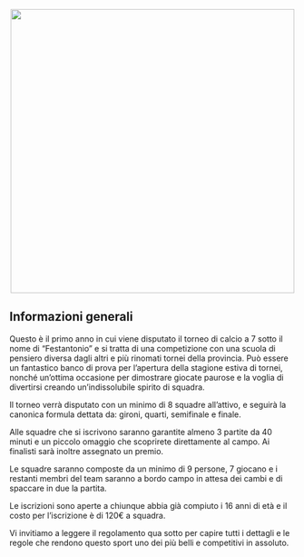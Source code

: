 <p align="center">
  <img width="500px" src="/assets/images/calcio.jpg">
</p>
  
## Informazioni generali
Questo è il primo anno in cui viene disputato il torneo di calcio a 7 sotto il nome di “Festantonio” e si tratta di una competizione con una scuola di pensiero diversa dagli altri e più rinomati tornei della provincia. Può essere un fantastico banco di prova per l’apertura della stagione estiva di tornei, nonché un’ottima occasione per dimostrare giocate paurose e la voglia di divertirsi creando un’indissolubile spirito di squadra. 

Il torneo verrà disputato con un minimo di 8 squadre all’attivo, e seguirà la canonica formula dettata da: gironi, quarti, semifinale e finale.

Alle squadre che si iscrivono saranno garantite almeno 3 partite da 40 minuti e un piccolo omaggio che scoprirete direttamente al campo. Ai finalisti sarà inoltre assegnato un premio. 

Le squadre saranno composte da un minimo di 9 persone, 7 giocano e i restanti membri del team saranno a bordo campo in attesa dei cambi e di spaccare in due la partita. 

Le iscrizioni sono aperte a chiunque abbia già compiuto i 16 anni di età e il costo per l’iscrizione è di 120€ a squadra.

Vi invitiamo a leggere il regolamento qua sotto per capire tutti i dettagli e le regole che rendono questo sport uno dei più belli e competitivi in assoluto.
